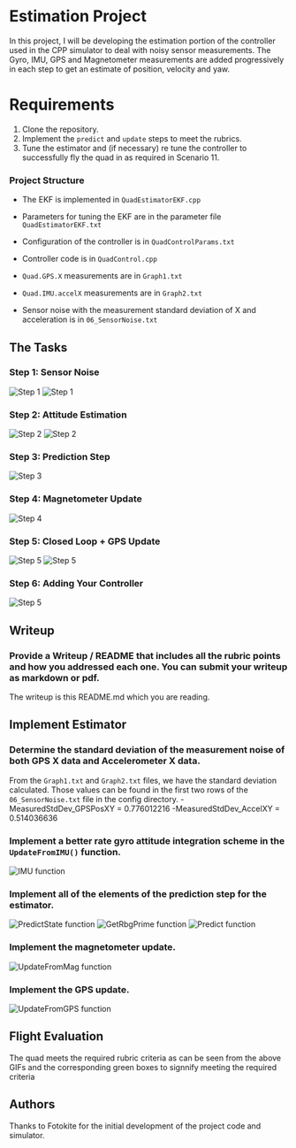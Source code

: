 # Estimation Project #

In this project, I will be developing the estimation portion of the controller used in the CPP simulator to deal with noisy sensor measurements. The Gyro, IMU, GPS and Magnetometer measurements are added progressively in each step to get an estimate of position, velocity and yaw.

# Requirements #
1. Clone the repository.
2. Implement the `predict` and `update` steps to meet the rubrics.
3. Tune the estimator and (if necessary) re tune the controller to successfully fly the quad in as required in Scenario 11.

### Project Structure ###

 - The EKF is implemented in `QuadEstimatorEKF.cpp`

 - Parameters for tuning the EKF are in the parameter file `QuadEstimatorEKF.txt`
 
 - Configuration of the controller is in `QuadControlParams.txt`
 
 - Controller code is in `QuadControl.cpp`
 
 - `Quad.GPS.X` measurements are in `Graph1.txt`
 - `Quad.IMU.accelX` measurements are in `Graph2.txt`
 
 - Sensor noise with the measurement standard deviation of X and acceleration is in `06_SensorNoise.txt`
 
## The Tasks ##

### Step 1: Sensor Noise ###

![Step 1](./images/6.gif)
![Step 1](./images/6.png)

### Step 2: Attitude Estimation ###

![Step 2](./images/7.gif)
![Step 2](./images/7.png)

### Step 3: Prediction Step ###

![Step 3](./images/8.gif)

### Step 4: Magnetometer Update ###

![Step 4](./images/10.gif)

### Step 5: Closed Loop + GPS Update ###

![Step 5](./images/final.gif)
![Step 5](./images/final.png)

### Step 6: Adding Your Controller ###

![Step 5](./images/final.gif)


## Writeup
### Provide a Writeup / README that includes all the rubric points and how you addressed each one. You can submit your writeup as markdown or pdf.

The writeup is this README.md which you are reading.

## Implement Estimator

### Determine the standard deviation of the measurement noise of both GPS X data and Accelerometer X data.
From the `Graph1.txt` and `Graph2.txt` files, we have the standard deviation calculated. Those values can be found in the first two rows of the `06_SensorNoise.txt` file in the config directory. 
-MeasuredStdDev_GPSPosXY = 0.776012216
-MeasuredStdDev_AccelXY = 0.514036636

### Implement a better rate gyro attitude integration scheme in the `UpdateFromIMU()` function.

![IMU function](./images/IMU.png)

### Implement all of the elements of the prediction step for the estimator.

![PredictState function](./images/predictState.png)
![GetRbgPrime function](./images/RBGprime.png)
![Predict function](./images/predict.png)

### Implement the magnetometer update.
![UpdateFromMag function](./images/MAG.png)

### Implement the GPS update.
![UpdateFromGPS function](./images/GPS.png)

## Flight Evaluation ##

The quad meets the required rubric criteria as can be seen from the above GIFs and the corresponding green boxes to signnify meeting the required criteria

## Authors ##

Thanks to Fotokite for the initial development of the project code and simulator.
